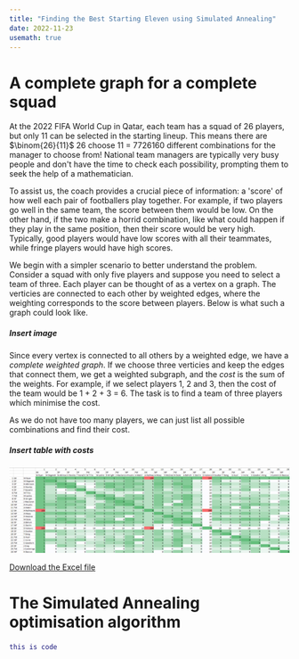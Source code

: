 ```yaml
---
title: "Finding the Best Starting Eleven using Simulated Annealing"
date: 2022-11-23
usemath: true
---
```

<html>
<head>
  <script type="text/javascript" id="MathJax-script" async
  src="https://cdn.jsdelivr.net/npm/mathjax@3/es5/tex-mml-chtml.js">
  </script>
<head>

# A complete graph for a complete squad

At the 2022 FIFA World Cup in Qatar, each team has a squad of 26 players, but only 11 can be selected in the starting lineup. This means there are $\binom{26}{11}$
26 choose 11 = 7726160 different combinations for the manager to choose from! National team managers are typically very busy people and don't have the time to check each possibility, prompting them to seek the help of a mathematician. 

To assist us, the coach provides a crucial piece of information: a 'score' of how well each pair of footballers play together. For example, if two players go well in the same team, the score between them would be low. On the other hand, if the two make a horrid combination, like what could happen if they play in the same position, then their score would be very high. Typically, good players would have low scores with all their teammates, while fringe players would have high scores. 

We begin with a simpler scenario to better understand the problem. Consider a squad with only five players and suppose you need to select a team of three. Each player can be thought of as a vertex on a graph. The verticies are connected to each other by weighted edges, where the weighting corresponds to the score between players. Below is what such a graph could look like.

##### Insert image

Since every vertex is connected to all others by a weighted edge, we have a *complete weighted graph*. If we choose three verticies and keep the edges that connect them, we get a weighted subgraph, and the *cost* is the sum of the weights. For example, if we select players 1, 2 and 3, then the cost of the team would be 1 + 2 + 3 = 6. The task is to find a team of three players which minimise the cost. 

As we do not have too many players, we can just list all possible combinations and find their cost. 

##### Insert table with costs




![Player pair scores](/assets/PlayerChem.png)

<a href="assets/SocceroosGraph.xlsx" download>Download the Excel file</a>

# The Simulated Annealing optimisation algorithm

```matlab
this is code
```
